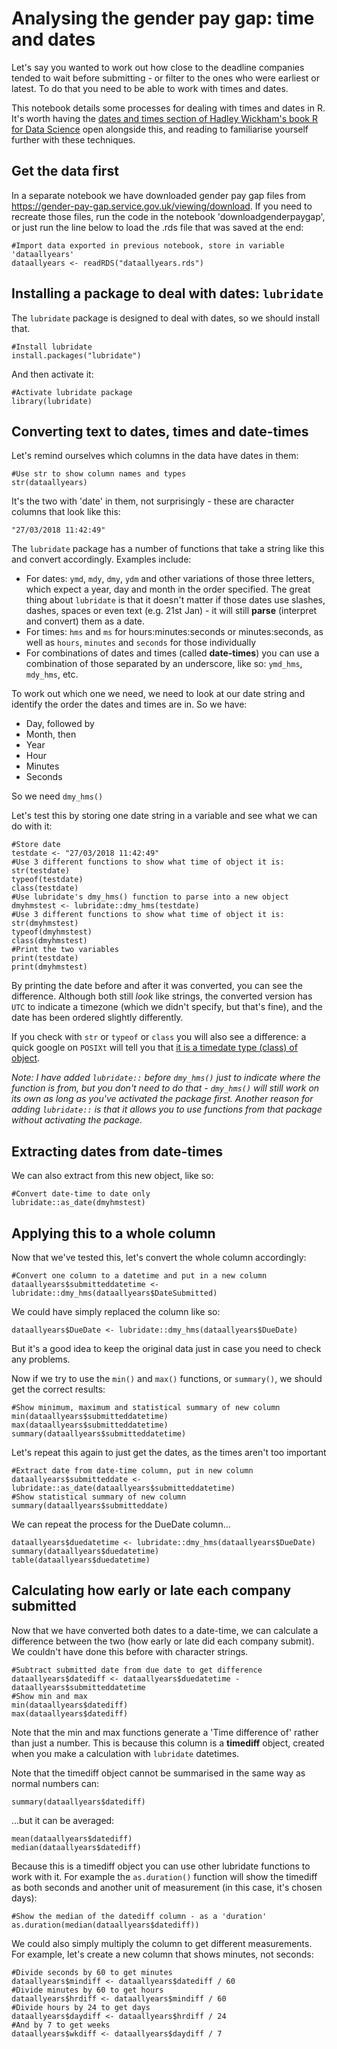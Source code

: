 # Analysing the gender pay gap: time and dates

Let's say you wanted to work out how close to the deadline companies tended to wait before submitting - or filter to the ones who were earliest or latest. To do that you need to be able to work with times and dates. 

This notebook details some processes for dealing with times and dates in R. It's worth having the [dates and times section of Hadley Wickham's book R for Data Science](https://r4ds.had.co.nz/dates-and-times.html) open alongside this, and reading to familiarise yourself further with these techniques.

## Get the data first

In a separate notebook we have downloaded gender pay gap files from https://gender-pay-gap.service.gov.uk/viewing/download. If you need to recreate those files, run the code in the notebook 'downloadgenderpaygap', or just run the line below to load the .rds file that was saved at the end:

```{r load rds}
#Import data exported in previous notebook, store in variable 'dataallyears'
dataallyears <- readRDS("dataallyears.rds")
```

## Installing a package to deal with dates: `lubridate`

The `lubridate` package is designed to deal with dates, so we should install that. 

```{r Install lubridate}
#Install lubridate
install.packages("lubridate")
```

And then activate it:

```{r activate lubridate}
#Activate lubridate package
library(lubridate)
```

## Converting text to dates, times and date-times

Let's remind ourselves which columns in the data have dates in them:

```{r overview of data frame}
#Use str to show column names and types
str(dataallyears)
```

It's the two with 'date' in them, not surprisingly - these are character columns that look like this:

`"27/03/2018 11:42:49"`

The `lubridate` package has a number of functions that take a string like this and convert accordingly. Examples include:

* For dates: `ymd`, `mdy`, `dmy`, `ydm` and other variations of those three letters, which expect a year, day and month in the order specified. The great thing about `lubridate` is that it doesn't matter if those dates use slashes, dashes, spaces or even text (e.g. 21st Jan) - it will still **parse** (interpret and convert) them as a date.
* For times: `hms` and `ms` for hours:minutes:seconds or minutes:seconds, as well as `hours`, `minutes` and `seconds` for those individually
* For combinations of dates and times (called **date-times**) you can use a combination of those separated by an underscore, like so: `ymd_hms`, `mdy_hms`, etc.

To work out which one we need, we need to look at our date string and identify the order the dates and times are in. So we have:

* Day, followed by
* Month, then
* Year
* Hour
* Minutes
* Seconds

So we need `dmy_hms()`

Let's test this by storing one date string in a variable and see what we can do with it:

```{r create testdate}
#Store date
testdate <- "27/03/2018 11:42:49"
#Use 3 different functions to show what time of object it is:
str(testdate)
typeof(testdate)
class(testdate)
#Use lubridate's dmy_hms() function to parse into a new object
dmyhmstest <- lubridate::dmy_hms(testdate)
#Use 3 different functions to show what time of object it is:
str(dmyhmstest)
typeof(dmyhmstest)
class(dmyhmstest)
#Print the two variables
print(testdate)
print(dmyhmstest)
```

By printing the date before and after it was converted, you can see the difference. Although both still *look* like strings, the converted version has `UTC` to indicate a timezone (which we didn't specify, but that's fine), and the date has been ordered slightly differently. 

If you check with `str` or `typeof` or `class` you will also see a difference: a quick google on `POSIXt` will tell you that [it is a timedate type (class) of object](https://astrostatistics.psu.edu/su07/R/html/base/html/DateTimeClasses.html).

*Note: I have added `lubridate::` before `dmy_hms()` just to indicate where the function is from, but you don't need to do that - `dmy_hms()` will still work on its own as long as you've activated the package first. Another reason for adding `lubridate::` is that it allows you to use functions from that package without activating the package.*

## Extracting dates from date-times

We can also extract from this new object, like so:

```{r get date only}
#Convert date-time to date only
lubridate::as_date(dmyhmstest)
```

## Applying this to a whole column

Now that we've tested this, let's convert the whole column accordingly:

```{r create new datetime column}
#Convert one column to a datetime and put in a new column
dataallyears$submitteddatetime <- lubridate::dmy_hms(dataallyears$DateSubmitted)
```

We could have simply replaced the column like so: 

`dataallyears$DueDate <- lubridate::dmy_hms(dataallyears$DueDate)`

But it's a good idea to keep the original data just in case you need to check any problems.

Now if we try to use the `min()` and `max()` functions, or `summary()`, we should get the correct results:

```{r check min and max}
#Show minimum, maximum and statistical summary of new column
min(dataallyears$submitteddatetime)
max(dataallyears$submitteddatetime)
summary(dataallyears$submitteddatetime)
```

Let's repeat this again to just get the dates, as the times aren't too important

```{r create date column}
#Extract date from date-time column, put in new column
dataallyears$submitteddate <- lubridate::as_date(dataallyears$submitteddatetime)
#Show statistical summary of new column
summary(dataallyears$submitteddate)
```

We can repeat the process for the DueDate column...

```{r repeat for duedate}
dataallyears$duedatetime <- lubridate::dmy_hms(dataallyears$DueDate)
summary(dataallyears$duedatetime)
table(dataallyears$duedatetime)
```

## Calculating how early or late each company submitted

Now that we have converted both dates to a date-time, we can calculate a difference between the two (how early or late did each company submit). We couldn't have done this before with character strings.

```{r calculate difference between dates}
#Subtract submitted date from due date to get difference
dataallyears$datediff <- dataallyears$duedatetime - dataallyears$submitteddatetime
#Show min and max
min(dataallyears$datediff)
max(dataallyears$datediff)
```

Note that the min and max functions generate a 'Time difference of' rather than just a number. This is because this column is a **timediff** object, created when you make a calculation with `lubridate` datetimes.

Note that the timediff object cannot be summarised in the same way as normal numbers can:

```{r summary timediff}
summary(dataallyears$datediff)
```

...but it can be averaged:

```{r average timediff}
mean(dataallyears$datediff)
median(dataallyears$datediff)
```

Because this is a timediff object you can use other lubridate functions to work with it. For example the `as.duration()` function will show the timediff as both seconds and another unit of measurement (in this case, it's chosen days):

```{r as.duration}
#Show the median of the datediff column - as a 'duration'
as.duration(median(dataallyears$datediff))
```

We could also simply multiply the column to get different measurements. For example, let's create a new column that shows minutes, not seconds:

```{r create other duration columns}
#Divide seconds by 60 to get minutes
dataallyears$mindiff <- dataallyears$datediff / 60
#Divide minutes by 60 to get hours
dataallyears$hrdiff <- dataallyears$mindiff / 60
#Divide hours by 24 to get days
dataallyears$daydiff <- dataallyears$hrdiff / 24
#And by 7 to get weeks
dataallyears$wkdiff <- dataallyears$daydiff / 7

```

